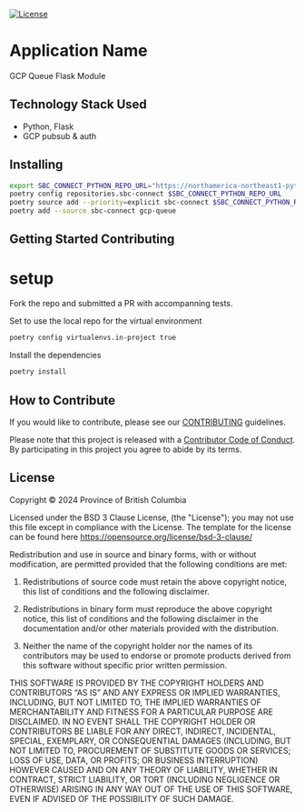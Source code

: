[![License](https://img.shields.io/badge/License-BSD%203%20Clause-blue.svg)](LICENSE)


# Application Name
GCP Queue Flask Module


## Technology Stack Used
* Python, Flask
* GCP pubsub & auth

## Installing
```bash
export SBC_CONNECT_PYTHON_REPO_URL="https://northamerica-northeast1-python.pkg.dev/c4hnrd-tools/python/simple/"
poetry config repositories.sbc-connect $SBC_CONNECT_PYTHON_REPO_URL
poetry source add --priority=explicit sbc-connect $SBC_CONNECT_PYTHON_REPO_URL
poetry add --source sbc-connect gcp-queue
```

## Getting Started Contributing

# setup
Fork the repo and submitted a PR with accompanning tests.

Set to use the local repo for the virtual environment
```bash
poetry config virtualenvs.in-project true
```
Install the dependencies
```bash
poetry install
```


## How to Contribute

If you would like to contribute, please see our [CONTRIBUTING](./CONTRIBUTING.md) guidelines.

Please note that this project is released with a [Contributor Code of Conduct](./CODE_OF_CONDUCT.md).
By participating in this project you agree to abide by its terms.

## License
Copyright © 2024 Province of British Columbia

Licensed under the BSD 3 Clause License, (the "License");
you may not use this file except in compliance with the License.
The template for the license can be found here
   https://opensource.org/license/bsd-3-clause/

Redistribution and use in source and binary forms,
with or without modification, are permitted provided that the
following conditions are met:

1. Redistributions of source code must retain the above copyright notice,
   this list of conditions and the following disclaimer.

2. Redistributions in binary form must reproduce the above copyright notice,
   this list of conditions and the following disclaimer in the documentation
   and/or other materials provided with the distribution.

3. Neither the name of the copyright holder nor the names of its contributors
   may be used to endorse or promote products derived from this software
   without specific prior written permission.

THIS SOFTWARE IS PROVIDED BY THE COPYRIGHT HOLDERS AND CONTRIBUTORS “AS IS”
AND ANY EXPRESS OR IMPLIED WARRANTIES, INCLUDING, BUT NOT LIMITED TO,
THE IMPLIED WARRANTIES OF MERCHANTABILITY AND FITNESS FOR A PARTICULAR PURPOSE
ARE DISCLAIMED. IN NO EVENT SHALL THE COPYRIGHT HOLDER OR CONTRIBUTORS BE
LIABLE FOR ANY DIRECT, INDIRECT, INCIDENTAL, SPECIAL, EXEMPLARY, OR
CONSEQUENTIAL DAMAGES (INCLUDING, BUT NOT LIMITED TO, PROCUREMENT OF
SUBSTITUTE GOODS OR SERVICES; LOSS OF USE, DATA, OR PROFITS; OR BUSINESS
INTERRUPTION) HOWEVER CAUSED AND ON ANY THEORY OF LIABILITY, WHETHER IN
CONTRACT, STRICT LIABILITY, OR TORT (INCLUDING NEGLIGENCE OR OTHERWISE)
ARISING IN ANY WAY OUT OF THE USE OF THIS SOFTWARE, EVEN IF ADVISED OF THE
POSSIBILITY OF SUCH DAMAGE.